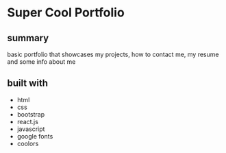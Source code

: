 # Super Cool Portfolio
## summary
basic portfolio that showcases my projects, how to contact me, my resume and some info about me

## built with
* html
* css
* bootstrap
* react.js 
* javascript 
* google fonts
* coolors 
